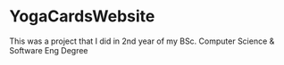 # YogaCardsWebsite
This was a project that I did in 2nd year of my BSc. Computer Science &amp; Software Eng Degree
